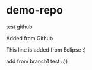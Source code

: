 # demo-repo
test github

Added from Github

This line is added from Eclipse :)

add from branch1 test ::))